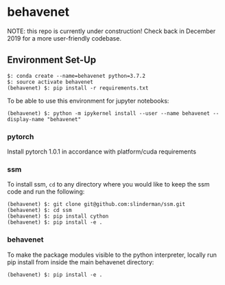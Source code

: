 # behavenet

NOTE: this repo is currently under construction! Check back in December 2019 for a more user-friendly codebase.

## Environment Set-Up
```
$: conda create --name=behavenet python=3.7.2
$: source activate behavenet
(behavenet) $: pip install -r requirements.txt
```
To be able to use this environment for jupyter notebooks:
```
(behavenet) $: python -m ipykernel install --user --name behavenet --display-name "behavenet"
``` 

### pytorch

Install pytorch 1.0.1 in accordance with platform/cuda requirements

### ssm

To install ssm, `cd` to any directory where you would like to keep the ssm code and run the following:

```
(behavenet) $: git clone git@github.com:slinderman/ssm.git
(behavenet) $: cd ssm
(behavenet) $: pip install cython
(behavenet) $: pip install -e .
```

### behavenet

To make the package modules visible to the python interpreter, locally run pip 
install from inside the main behavenet directory:

```
(behavenet) $: pip install -e .
```
